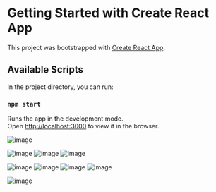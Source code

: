 # Getting Started with Create React App

This project was bootstrapped with [Create React App](https://github.com/facebook/create-react-app).

## Available Scripts

In the project directory, you can run:

### `npm start`

Runs the app in the development mode.\
Open [http://localhost:3000](http://localhost:3000) to view it in the browser.

![image](https://user-images.githubusercontent.com/69525844/137643766-c6b2a76a-0499-4d0a-9664-4e9e8f472e05.png)

![image](https://user-images.githubusercontent.com/69525844/137456439-ef48cffd-9914-44b2-8381-799bf9bd8aa6.png)
![image](https://user-images.githubusercontent.com/69525844/137456505-821ea0d0-e9d7-4efe-92a1-f6be9555df13.png)
![image](https://user-images.githubusercontent.com/69525844/137456562-974b4ec8-62ff-4d77-a09e-4ebbc6d24297.png)

![image](https://user-images.githubusercontent.com/69525844/137602152-d2bcf80e-6bd4-426f-9e53-1b506c8810eb.png)
![image](https://user-images.githubusercontent.com/69525844/137602159-c8cca9df-2c5a-41af-9014-a7364291a534.png)
![image](https://user-images.githubusercontent.com/69525844/137643823-aa504201-18af-4cf5-9791-b66d8037e13d.png)
![image](https://user-images.githubusercontent.com/69525844/137643841-a469713e-698b-4b1f-9724-1b63603f982d.png)

![image](https://user-images.githubusercontent.com/69525844/137643797-96740348-4465-4851-9aad-b781f73977cd.png)

